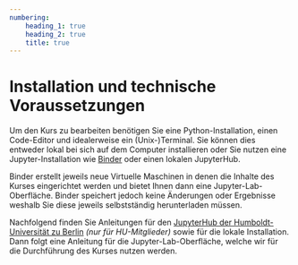 ```yaml
---
numbering:
    heading_1: true
    heading_2: true
    title: true
---
```


# Installation und technische Voraussetzungen

Um den Kurs zu bearbeiten benötigen Sie eine Python-Installation, einen
Code-Editor und idealerweise ein (Unix-)Terminal. Sie können dies entweder
lokal bei sich auf dem Computer installieren oder Sie nutzen eine
Jupyter-Installation wie [Binder](https://mybinder.org) oder einen lokalen
JupyterHub.

Binder erstellt jeweils neue Virtuelle Maschinen in denen die Inhalte des
Kurses eingerichtet werden und bietet Ihnen dann eine Jupyter-Lab-Oberfläche.
Binder speichert jedoch keine Änderungen oder Ergebnisse weshalb Sie diese
jeweils selbstständig herunterladen müssen.

Nachfolgend finden Sie Anleitungen für den [JupyterHub der
Humboldt-Universität zu Berlin](https://jupyterhub.cms.hu-berlin.de) _(nur für
HU-Mitglieder)_ sowie für die lokale Installation. Dann folgt eine Anleitung
für die Jupyter-Lab-Oberfläche, welche wir für die Durchführung des Kurses
nutzen werden.
